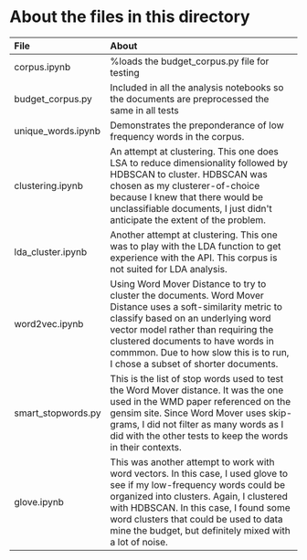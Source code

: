 # About the files in this directory 

| File | About | 
|:--|:---|
| corpus.ipynb | %loads the budget_corpus.py file for testing |
| budget_corpus.py | Included in all the analysis notebooks so the documents are preprocessed the same in all tests |
| unique_words.ipynb | Demonstrates the preponderance of low frequency words in the corpus.
| clustering.ipynb | An attempt at clustering. This one does LSA to reduce dimensionality followed by HDBSCAN to cluster. HDBSCAN was chosen as my clusterer-of-choice because I knew that there would be unclassifiable documents, I just didn't anticipate the extent of the problem. | 
| lda_cluster.ipynb | Another attempt at clustering. This one was to play with the LDA function to get experience with the API. This corpus is not suited for LDA analysis. |
| word2vec.ipynb | Using Word Mover Distance to try to cluster the documents. Word Mover Distance uses a soft-similarity metric to classify based on an underlying word vector model rather than requiring the clustered documents to have words in commmon. Due to how slow this is to run, I chose a subset of shorter documents. |
| smart_stopwords.py | This is the list of stop words used to test the Word Mover distance. It was the one used in the WMD paper referenced on the gensim site. Since Word Mover uses skip-grams, I did not filter as many words as I did with the other tests to keep the words in their contexts. | 
| glove.ipynb | This was another attempt to work with word vectors. In this case, I used glove to see if my low-frequency words could be organized into clusters. Again, I clustered with HDBSCAN. In this case, I found some word clusters that could be used to data mine the budget, but definitely mixed with a lot of noise. |
